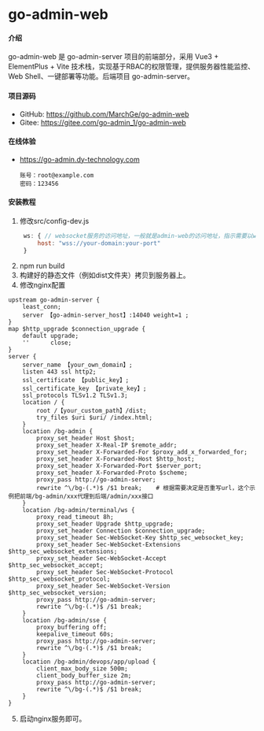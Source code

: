 # go-admin-web

#### 介绍
go-admin-web 是 go-admin-server 项目的前端部分，采用 Vue3 + ElementPlus + Vite 技术栈，实现基于RBAC的权限管理，提供服务器性能监控、Web Shell、一键部署等功能。后端项目 go-admin-server。

#### 项目源码
- GitHub: https://github.com/MarchGe/go-admin-web
- Gitee: https://gitee.com/go-admin_1/go-admin-web

#### 在线体验
- https://go-admin.dy-technology.com
  ```text
  账号：root@example.com
  密码：123456
  ```
  
#### 安装教程
1. 修改src/config-dev.js
   ```javascript
    ws: { // websocket服务的访问地址，一般就是admin-web的访问地址，指示需要以ws或wss开头
        host: "wss://your-domain:your-port"
    }
   ```
2. npm run build
3. 构建好的静态文件（例如dist文件夹）拷贝到服务器上。
4. 修改nginx配置
```
upstream go-admin-server {
    least_conn;
    server 【go-admin-server_host】:14040 weight=1 ;
}
map $http_upgrade $connection_upgrade {
    default upgrade;
    ''      close;
}
server {
    server_name 【your_own_domain】;
    listen 443 ssl http2;
    ssl_certificate 【public_key】;
    ssl_certificate_key 【private_key】;
    ssl_protocols TLSv1.2 TLSv1.3;
    location / {
        root /【your_custom_path】/dist;
        try_files $uri $uri/ /index.html;
    }
    location /bg-admin {
        proxy_set_header Host $host;
        proxy_set_header X-Real-IP $remote_addr;
        proxy_set_header X-Forwarded-For $proxy_add_x_forwarded_for;
        proxy_set_header X-Forwarded-Host $http_host;
        proxy_set_header X-Forwarded-Port $server_port;
        proxy_set_header X-Forwarded-Proto $scheme;
        proxy_pass http://go-admin-server;
        rewrite ^\/bg-(.*)$ /$1 break;    # 根据需要决定是否重写url，这个示例把前端/bg-admin/xxx代理到后端/admin/xxx接口
    }
    location /bg-admin/terminal/ws {
        proxy_read_timeout 8h;
        proxy_set_header Upgrade $http_upgrade;
        proxy_set_header Connection $connection_upgrade;
        proxy_set_header Sec-WebSocket-Key $http_sec_websocket_key;
        proxy_set_header Sec-WebSocket-Extensions $http_sec_websocket_extensions;
        proxy_set_header Sec-WebSocket-Accept $http_sec_websocket_accept;
        proxy_set_header Sec-WebSocket-Protocol $http_sec_websocket_protocol;
        proxy_set_header Sec-WebSocket-Version $http_sec_websocket_version;
        proxy_pass http://go-admin-server;
        rewrite ^\/bg-(.*)$ /$1 break;
    }
    location /bg-admin/sse {
        proxy_buffering off;
        keepalive_timeout 60s;
        proxy_pass http://go-admin-server;
        rewrite ^\/bg-(.*)$ /$1 break;
    }
    location /bg-admin/devops/app/upload {
        client_max_body_size 500m;
        client_body_buffer_size 2m;
        proxy_pass http://go-admin-server;
        rewrite ^\/bg-(.*)$ /$1 break;
    }
}
```
5. 启动nginx服务即可。